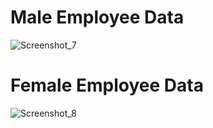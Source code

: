 # Male Employee Data
![Screenshot_7](https://user-images.githubusercontent.com/64541739/151507926-755e4b9e-00f7-4408-9a03-751b5e4efc30.png)

# Female Employee Data
![Screenshot_8](https://user-images.githubusercontent.com/64541739/151507917-729ad5e4-d8a9-4efb-9cdd-d0c157f138b3.png)
